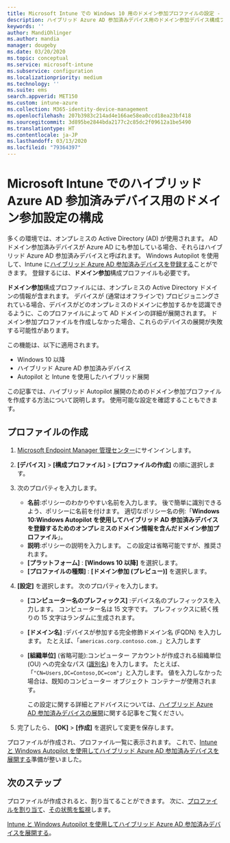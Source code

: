```yaml
---
title: Microsoft Intune での Windows 10 用のドメイン参加プロファイルの設定 - Azure | Microsoft Docs
description: ハイブリッド Azure AD 参加済みデバイス用のドメイン参加デバイス構成プロファイルを作成します。 このプロファイルを使用して、Windows Autopilot と Microsoft Intune を使用してプロビジョニングされたデバイスにオンプレミスの Active Directory ドメイン情報を展開します。
keywords: ''
author: MandiOhlinger
ms.author: mandia
manager: dougeby
ms.date: 03/20/2020
ms.topic: conceptual
ms.service: microsoft-intune
ms.subservice: configuration
ms.localizationpriority: medium
ms.technology: ''
ms.suite: ems
search.appverid: MET150
ms.custom: intune-azure
ms.collection: M365-identity-device-management
ms.openlocfilehash: 207b3983c214ad4e166ae58ea0ccd18ea23bf418
ms.sourcegitcommit: 3d895be2844bda2177c2c85dc2f09612a1be5490
ms.translationtype: HT
ms.contentlocale: ja-JP
ms.lasthandoff: 03/13/2020
ms.locfileid: "79364397"
---
```

# <a name="configuration-domain-join-settings-for-hybrid-azure-ad-joined-devices-in-microsoft-intune"></a>Microsoft Intune でのハイブリッド Azure AD 参加済みデバイス用のドメイン参加設定の構成

多くの環境では、オンプレミスの Active Directory (AD) が使用されます。 AD ドメイン参加済みデバイスが Azure AD にも参加している場合、それらはハイブリッド Azure AD 参加済みデバイスと呼ばれます。 Windows Autopilot を使用して、Intune に[ハイブリッド Azure AD 参加済みデバイスを登録する](../enrollment/windows-autopilot-hybrid.md)ことができます。 登録するには、**ドメイン参加**構成プロファイルも必要です。

**ドメイン参加**構成プロファイルには、オンプレミスの Active Directory ドメインの情報が含まれます。 デバイスが (通常はオフラインで) プロビジョニングされている場合、デバイスがどのオンプレミスのドメインに参加するかを認識できるように、このプロファイルによって AD ドメインの詳細が展開されます。 ドメイン参加プロファイルを作成しなかった場合、これらのデバイスの展開が失敗する可能性があります。

この機能は、以下に適用されます。

- Windows 10 以降
- ハイブリッド Azure AD 参加済みデバイス
- Autopilot と Intune を使用したハイブリッド展開

この記事では、ハイブリッド Autopilot 展開のためのドメイン参加プロファイルを作成する方法について説明します。 使用可能な設定を確認することもできます。

## <a name="create-the-profile"></a>プロファイルの作成

1. [Microsoft Endpoint Manager 管理センター](https://go.microsoft.com/fwlink/?linkid=2109431)にサインインします。
2. **[デバイス]**  >  **[構成プロファイル]**  >  **[プロファイルの作成]** の順に選択します。
3. 次のプロパティを入力します。

    - **名前**:ポリシーのわかりやすい名前を入力します。 後で簡単に識別できるよう、ポリシーに名前を付けます。 適切なポリシー名の例:「**Windows 10:Windows Autopilot を使用してハイブリッド AD 参加済みデバイスを登録するためのオンプレミスのドメイン情報を含んだドメイン参加プロファイル**」。
    - **説明**:ポリシーの説明を入力します。 この設定は省略可能ですが、推奨されます。
    - **[プラットフォーム]** : **[Windows 10 以降]** を選択します。
    - **[プロファイルの種類]** : **[ドメイン参加 (プレビュー)]** を選択します。

4. **[設定]** を選択します。 次のプロパティを入力します。

    - **[コンピューター名のプレフィックス]** :デバイス名のプレフィックスを入力します。 コンピューター名は 15 文字です。 プレフィックスに続く残りの 15 文字はランダムに生成されます。
    - **[ドメイン名]** :デバイスが参加する完全修飾ドメイン名 (FQDN) を入力します。 たとえば、「`americas.corp.contoso.com.`」と入力します
    - **[組織単位]** (省略可能):コンピューター アカウントが作成される組織単位 (OU) への完全なパス ([識別名](https://docs.microsoft.com/windows/win32/ad/object-names-and-identities#distinguished-name)) を入力します。 たとえば、「`"CN=Users,DC=Contoso,DC=com"`」と入力します。 値を入力しなかった場合は、既知のコンピューター オブジェクト コンテナーが使用されます。

      この設定に関する詳細とアドバイスについては、[ハイブリッド Azure AD 参加済みデバイスの展開](../enrollment/windows-autopilot-hybrid.md)に関する記事をご覧ください。

5. 完了したら、 **[OK]**  >  **[作成]** を選択して変更を保存します。

プロファイルが作成され、プロファイル一覧に表示されます。 これで、[Intune と Windows Autopilot を使用してハイブリッド Azure AD 参加済みデバイスを展開する](../enrollment/windows-autopilot-hybrid.md)準備が整いました。

## <a name="next-steps"></a>次のステップ

プロファイルが作成されると、割り当てることができます。 次に、[プロファイルを割り当て](device-profile-assign.md)、[その状態を監視](device-profile-monitor.md)します。

[Intune と Windows Autopilot を使用してハイブリッド Azure AD 参加済みデバイスを展開する](../enrollment/windows-autopilot-hybrid.md)。

